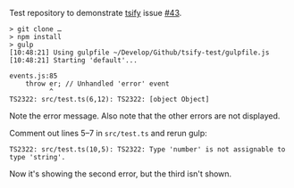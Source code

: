 Test repository to demonstrate [tsify](https://github.com/smrq/tsify) issue [#43](https://github.com/smrq/tsify/issues/43).

	> git clone …
	> npm install
	> gulp
	[10:48:21] Using gulpfile ~/Develop/Github/tsify-test/gulpfile.js
	[10:48:21] Starting 'default'...

	events.js:85
	    throw er; // Unhandled 'error' event
	          ^
	TS2322: src/test.ts(6,12): TS2322: [object Object]

Note the error message. Also note that the other errors are not displayed.

Comment out lines 5–7 in `src/test.ts` and rerun gulp:

	TS2322: src/test.ts(10,5): TS2322: Type 'number' is not assignable to type 'string'.

Now it's showing the second error, but the third isn't shown.
